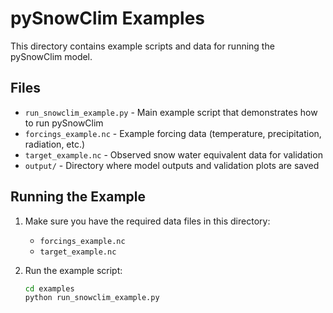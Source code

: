 # pySnowClim Examples

This directory contains example scripts and data for running the pySnowClim model.

## Files

- `run_snowclim_example.py` - Main example script that demonstrates how to run pySnowClim
- `forcings_example.nc` - Example forcing data (temperature, precipitation, radiation, etc.)
- `target_example.nc` - Observed snow water equivalent data for validation
- `output/` - Directory where model outputs and validation plots are saved

## Running the Example

1. Make sure you have the required data files in this directory:
   - `forcings_example.nc`
   - `target_example.nc`

2. Run the example script:
   ```bash
   cd examples
   python run_snowclim_example.py
